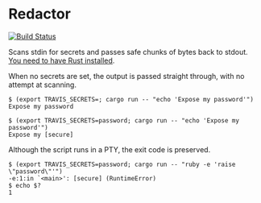 # Redactor

[![Build Status](https://travis-ci.org/travis-ci/redactor.svg?branch=master)](https://travis-ci.org/travis-ci/redactor)

Scans stdin for secrets and passes safe chunks of bytes back to stdout. [You need to have Rust installed](https://www.rustup.rs/).

When no secrets are set, the output is passed straight through, with no attempt at scanning.

```
$ (export TRAVIS_SECRETS=; cargo run -- "echo 'Expose my password'")
Expose my password
```

```
$ (export TRAVIS_SECRETS=password; cargo run -- "echo 'Expose my password'")
Expose my [secure]
```

Although the script runs in a PTY, the exit code is preserved.

```
$ (export TRAVIS_SECRETS=password; cargo run -- "ruby -e 'raise \"password\"'")
-e:1:in `<main>': [secure] (RuntimeError)
$ echo $?
1
```
